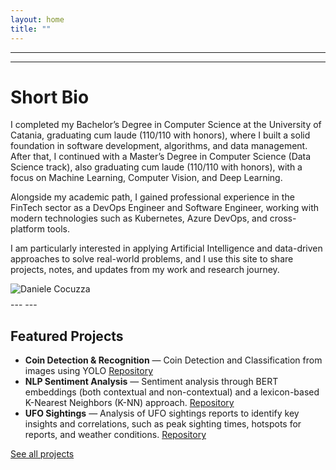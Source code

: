 ```yaml
---
layout: home
title: ""
---
```


---
---
# Short Bio  

<div class="bio">
  <div class="bio__text">
I completed my Bachelor’s Degree in Computer Science at the University of Catania, graduating cum laude (110/110 with honors), where I built a solid foundation in software development, algorithms, and data management. After that, I continued with a Master’s Degree in Computer Science (Data Science track), also graduating cum laude (110/110 with honors), with a focus on Machine Learning, Computer Vision, and Deep Learning. 

Alongside my academic path, I gained professional experience in the FinTech sector as a DevOps Engineer and Software Engineer, working with modern technologies such as Kubernetes, Azure DevOps, and cross-platform tools.

I am particularly interested in applying Artificial Intelligence and data-driven approaches to solve real-world problems, and I use this site to share projects, notes, and updates from my work and research journey.

  </div>

<div class="bio__photo">
  <img src="{{ '/assets/img/profile.jpg' | relative_url }}" alt="Daniele Cocuzza">
</div>

</div>
<div style="margin-top: 0.5rem;"></div>
---
---

<div style="margin-top: 1rem;"></div>

## Featured Projects

- **Coin Detection & Recognition** — Coin Detection and Classification from images using YOLO [Repository](https://github.com/danielecocuzza/coin_recognition)  
- **NLP Sentiment Analysis** — Sentiment analysis through BERT embeddings (both contextual and non-contextual) and a lexicon-based K-Nearest Neighbors (K-NN) approach. [Repository](https://github.com/danielecocuzza/nlp-sentiment-analysis)  
- **UFO Sightings** — Analysis of UFO sightings reports to identify key insights and correlations, such as peak sighting times, hotspots for reports, and weather conditions. [Repository](https://github.com/danielecocuzza/ufo_sightings)

[See all projects](/projects/)


